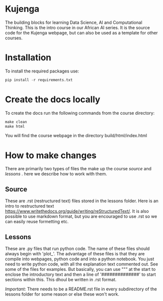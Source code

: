 # Kujenga

The building blocks for learning Data Science, AI and Computational Thinking. This is the intro course in our African AI series. It is the source code for the Kujenga webpage, but can also be used as a template for other courses.

# Installation

To install the required packages use:
```python
pip install -r requirements.txt
```

# Create the docs locally

To create the docs run the following commands from the course directory:

```python
make clean
make html
```

You will find the course webpage in the directory build/html/index.html


# How to make changes

There are primarily two types of files the make up the course *source* and *lessons* . here we describe how to work with them.

## Source

These are .rst (restructured text) files stored in the lessons folder. Here is an intro to restructured text https://www.writethedocs.org/guide/writing/reStructuredText/. It is also possible to use markdown format, but you are encouraged to use .rst so we can easily reuse formetting etc.

## Lessons

These are .py files that run python code. The name of these files should always begin with 'plot_'. The advantage of these files is that they are compile into webpages, python code and into a python notebook. You just need to write python code, with all the explanation text commented out. See some of the files for examples. But basically, you can use """ at the start to enclose the introductory text and then a line of '##############' to start sections within this. This dhoul be written in .rst format.

*Important:* There needs to be a README.rst file in every subdirectory of the lessons folder for some reason or else these won't work.

